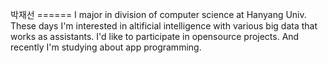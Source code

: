 박재선 ======
I major in division of computer science at Hanyang Univ.
These days I'm interested in altificial intelligence with various big data that works as assistants. 
I'd like to participate in opensource projects. And recently I'm studying about app programming.
